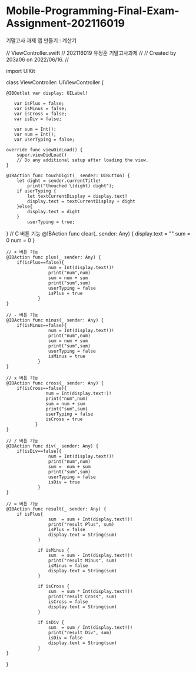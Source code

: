 # Mobile-Programming-Final-Exam-Assignment-202116019

기말고사 과제 앱 만들기 : 계산기





//  ViewController.swift
//  202116019 유정훈 기말고사과제
//
//  Created by 203a06 on 2022/06/16.
//

import UIKit

class ViewController: UIViewController {

    @IBOutlet var display: UILabel!
    
       var isPlus = false;
       var isMinus = false;
       var isCross = false;
       var isDiv = false;
       
       var sum = Int();
       var num = Int();
       var userTyping = false;
    
    override func viewDidLoad() {
        super.viewDidLoad()
        // Do any additional setup after loading the view.
    }

    @IBAction func touchDigit(_ sender: UIButton) {
        let dight = sender.currentTitle!
            print("thouched \(dight) dight");
        if userTyping {
            let textCurrentDisplay = display.text!
            display.text = textCurrentDisplay + dight
        }else{
            display.text = dight
        }
            userTyping = true;

    
}
    // C 버튼 기능
    @IBAction func clear(_ sender: Any) {
        display.text = ""
        sum = 0
        num = 0
    }
    
    // + 버튼 기능
    @IBAction func plus(_ sender: Any) {
        if(isPlus==false){
                    num = Int(display.text!)!
                    print("num",num)
                    sum = num + sum
                    print("sum",sum)
                    userTyping = false
                    isPlus = true
                }
    }
    
    // - 버튼 기능
    @IBAction func minus(_ sender: Any) {
        if(isMinus==false){
                    num = Int(display.text!)!
                    print("num",num)
                    sum = num + sum
                    print("sum",sum)
                    userTyping = false
                    isMinus = true
                }
    }
    
    // x 버튼 기능
    @IBAction func cross(_ sender: Any) {
        if(isCross==false){
                   num = Int(display.text!)!
                   print("num",num)
                   sum = num + sum
                   print("sum",sum)
                   userTyping = false
                   isCross = true
               }
    }
    
    // / 버튼 기능
    @IBAction func div(_ sender: Any) {
        if(isDiv==false){
                    num = Int(display.text!)!
                    print("num",num)
                    sum =  num + sum
                    print("sum",sum)
                    userTyping = false
                    isDiv = true
                }
    }
    
    // = 버튼 기능
    @IBAction func result(_ sender: Any) {
        if isPlus{
                    sum  = sum + Int(display.text!)!
                    print("result Plus", sum)
                    isPlus = false
                    display.text = String(sum)
                }
                
                if isMinus {
                    sum  = sum - Int(display.text!)!
                    print("result Minus", sum)
                    isMinus = false
                    display.text = String(sum)
                }
               
                if isCross {
                    sum  = sum * Int(display.text!)!
                    print("result Cross", sum)
                    isCross = false
                    display.text = String(sum)
                }
                
                if isDiv {
                    sum  = sum / Int(display.text!)!
                    print("result Div", sum)
                    isDiv = false
                    display.text = String(sum)
                }
    }
    
    
    
    
}
